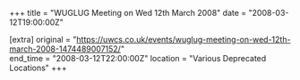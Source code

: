 +++
title = "WUGLUG Meeting on Wed 12th March 2008"
date = "2008-03-12T19:00:00Z"

[extra]
original = "https://uwcs.co.uk/events/wuglug-meeting-on-wed-12th-march-2008-1474489007152/"    
end_time = "2008-03-12T22:00:00Z"
location = "Various Deprecated Locations"
+++



